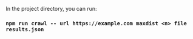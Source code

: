 In the project directory, you can run:

### `npm run crawl -- url https://example.com maxdist <n> file results.json`
